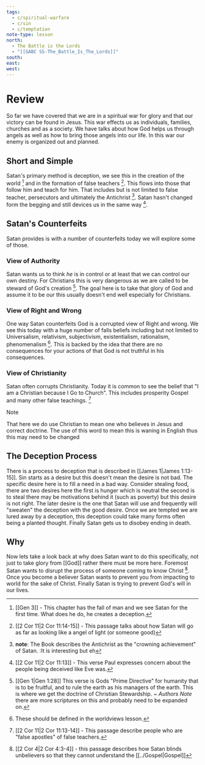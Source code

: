 ```yaml
---
tags:
  - c/spiritual-warfare
  - c/sin
  - c/temptation
note-type: lesson
north:
  - The Battle is the Lords
  - "[[GABC SS-The_Battle_Is_The_Lords]]"
south: 
east: 
west:
---
```

# Review
So far we have covered that we are in a spiritual war for glory and that our victory can be found in Jesus. This war  effects us as individuals, families, churches and as a society. We have talks about how God helps us through angels as well as how to bring those angels into our life. In this war our enemy is organized out and planned.

## Short and Simple
Satan's primary method is deception, we see this in the creation of the world [^b1a] and in the formation of false teachers [^b1b]. This flows into those that follow him and teach for him. That includes but is not limited to false teacher, persecutors and ultimately the Antichrist [^note1a]. Satan hasn't changed form the begging and still devices us in the same way [^b1c].


[^b1a]: [[Gen 3]] - This chapter has the fall of man and we see Satan for the first time. What does he do, he creates a deception.
[^b1b]: [[2 Cor 11|2 Cor 11:14-15]] - This passage talks about how Satan will go as far as looking like a angel of light (or someone good)
[^note1a]: **note**: The Book describes the Antichrist as the "crowning achievement" of Satan. :It is interesting but eh
[^b1c]: [[2 Cor 11|2 Cor 11:13]] - This verse Paul expresses concern about the people being deceived like Eve was.

## Satan's Counterfeits

Satan provides is with a number of counterfeits today we will explore some of those.

### View of Authority
Satan wants us to think *he* is in control or at least that we can control our own destiny. For Christians this is very dangerous as we are called to be steward of God's creation [^b2a1]. The goal here is to take that glory of God and assume it to be our this usually doesn't end well especially for Christians.

[^b2a1]: [[Gen 1|Gen 1:28]] This verse is Gods "Prime Directive" for humanity that is to be fruitful, and to rule the earth as his managers of the earth. This is where we get the doctrine of Christian Stewardship. ~ *Authors Note* there are more scriptures on this and probably need to be expanded on.

### View of Right and Wrong
One way Satan counterfeits God is a corrupted view of Right and wrong. We see this today with a huge number of falls beliefs including but not limited to Universalism, relativism, subjectivism, existentialism, rationalism, phenomenalism [^note2b2]. This is backed by the idea that there are no consequences for your actions of that God is not truthful in his consequences.

[^note2b2]: These should be defined in the worldviews lesson.

### View of Christianity
Satan often corrupts Christianity. Today it is common to see the belief that "I am a Christian because I Go to Church". This includes prosperity Gospel and many other false teachings. [^b2c1]

> [!NOTE]
> That here we do use Christian to mean one who believes in Jesus and correct doctrine. The use of this word to mean this is waning in English thus this may need to be changed

[^b2c1]: [[2 Cor 11|2 Cor 11:13-14]] - This passage describe  people who are "false apostles" of false teachers.

## The Deception Process

There is a process to deception that is described in [[James 1|James 1:13-15]]. Sin starts as a desire but this doesn't mean the desire is not bad. The specific desire here is to fill a need in a bad way. Consider stealing food, there are two desires here the first is hunger which is neutral the second is to steal there may be motivations behind it (such as poverty) but this desire is not right. The later desire is the one that Satan will use and frequently will "sweaten" the deception with the good desire. Once we are tempted we are lured away by a deception, this deception could take many forms often being a planted thought. Finally Satan gets us to disobey ending in death.

## Why
Now lets take a look back at why does Satan want to do this specifically, not just to take glory from [[God]] rather there must be more here. Foremost Satan wants to disrupt the process of someone coming to know Christ [^b41]. Once you become a believer Satan wants to prevent you from impacting to world for the sake of Christ. Finally Satan is trying to prevent God's will in our lives.

[^b41]: [[2 Cor 4|2 Cor 4:3-4]] - this passage describes how Satan blinds unbelievers so that they cannot understand the [[../Gospel|Gospel]]